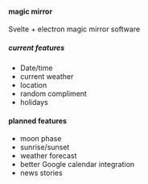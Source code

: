 #### magic mirror

Svelte + electron magic mirror software

##### current features
* Date/time
* current weather
* location
* random compliment
* holidays

#### planned features
* moon phase
* sunrise/sunset
* weather forecast
* better Google calendar integration
* news stories
